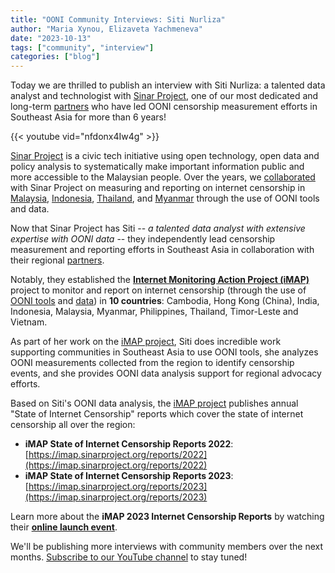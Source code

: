 ```yaml
---
title: "OONI Community Interviews: Siti Nurliza"
author: "Maria Xynou, Elizaveta Yachmeneva"
date: "2023-10-13"
tags: ["community", "interview"]
categories: ["blog"]
---
```


Today we are thrilled to publish an interview with Siti Nurliza: a talented data analyst and technologist with [Sinar Project](https://sinarproject.org/), one of our most dedicated and long-term [partners](https://ooni.org/partners/sinar-project/) who have led OONI censorship measurement efforts in Southeast Asia for more
than 6 years!

{{< youtube vid="nfdonx4Iw4g" >}}

[Sinar Project](https://sinarproject.org/) is a civic tech initiative using open technology, open data and policy analysis to systematically make important information public and more accessible to
the Malaysian people. Over the years, we [collaborated](https://ooni.org/partners/sinar-project) with Sinar Project on measuring and reporting on internet censorship in
[Malaysia](https://ooni.org/post/malaysia-report/), [Indonesia](https://ooni.org/post/indonesia-internet-censorship/),
[Thailand](https://ooni.torproject.org/post/thailand-internet-censorship/), and [Myanmar](https://ooni.org/post/myanmar-report/)
through the use of OONI tools and data.

Now that Sinar Project has Siti -- *a talented data analyst with extensive expertise with OONI data* -- they independently lead censorship measurement and reporting efforts in Southeast Asia in
collaboration with their regional [partners](https://imap.sinarproject.org/partners).

Notably, they established the [**Internet Monitoring Action Project (iMAP)**](https://imap.sinarproject.org/) project to
monitor and report on internet censorship (through the use of [OONI tools](https://ooni.org/install/) and [data](https://ooni.org/data/)) in **10 countries**: Cambodia, Hong Kong (China), India, Indonesia, Malaysia, Myanmar,
Philippines, Thailand, Timor-Leste and Vietnam.

As part of her work on the [iMAP project](https://imap.sinarproject.org/), Siti does incredible work supporting communities in Southeast Asia to use OONI
tools, she analyzes OONI measurements collected from the region to identify censorship events, and she provides OONI data analysis support
for regional advocacy efforts.

Based on Siti's OONI data analysis, the [iMAP project](https://imap.sinarproject.org/) publishes annual
"State of Internet Censorship" reports which cover the state of internet censorship all over the region:

* **iMAP State of Internet Censorship Reports 2022**: [https://imap.sinarproject.org/reports/2022](https://imap.sinarproject.org/reports/2022)
* **iMAP State of Internet Censorship Reports 2023**: [https://imap.sinarproject.org/reports/2023](https://imap.sinarproject.org/reports/2023)

Learn more about the **iMAP 2023 Internet Censorship Reports** by watching their **[online launch event](https://www.youtube.com/watch?v=YkFQxzvJrMs)**. 

We'll be publishing more interviews with community members over the next
months. [Subscribe to our YouTube channel](https://www.youtube.com/channel/UCQhDgj9wBf4_w5bWFvLlq-w?sub_confirmation=1)
to stay tuned!
